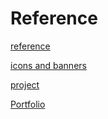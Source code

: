 # Reference

[reference](https://github.com/anuraghazra/github-readme-stats)

[icons and banners](https://github.com/alexandresanlim/Badges4-README.md-Profile)

[project](https://github.com/mazassumnida/mazassumnida)

[Portfolio](https://github.com/JaeYeopHan/Interview_Question_for_Beginner#%EB%A9%B4%EC%A0%91%EC%97%90%EC%84%9C-%EB%B0%9B%EC%95%98%EB%8D%98-%EC%A7%88%EB%AC%B8%EB%93%A4)
